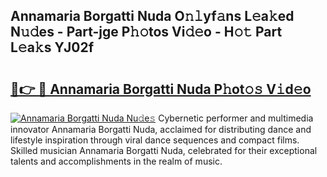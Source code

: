 ## Annamaria Borgatti Nuda O𝚗𝚕yf𝚊ns L𝚎a𝚔ed N𝚞𝚍es - Part-jge P𝚑𝚘tos Vi𝚍𝚎o - H𝚘𝚝 Part L𝚎a𝚔s YJ02f

# <h2><a href="http://kf8q94c.oniu.top/?m=Annamaria+Borgatti+Nuda">🔗👉 🔴 Annamaria Borgatti Nuda P𝚑ot𝚘𝚜 V𝚒d𝚎o</a></h2>

[![Annamaria Borgatti Nuda Nu𝚍e𝚜](https://i.imgur.com/0qMVB7G.gif)](http://kf8q94c.oniu.top/?m=Annamaria+Borgatti+Nuda)
Cybernetic performer and multimedia innovator Annamaria Borgatti Nuda, acclaimed for distributing dance and lifestyle inspiration through viral dance sequences and compact films. Skilled musician Annamaria Borgatti Nuda, celebrated for their exceptional talents and accomplishments in the realm of music.  
